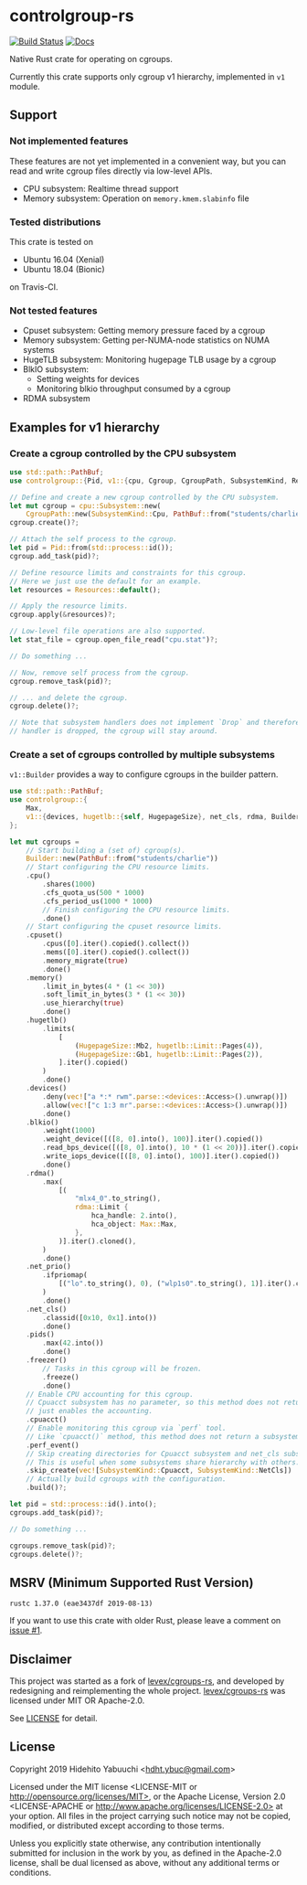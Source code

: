 # controlgroup-rs

[![Build Status](https://travis-ci.com/ordovicia/controlgroup-rs.svg?branch=master)](https://travis-ci.com/ordovicia/controlgroup-rs)
[![Docs](https://docs.rs/controlgroup/badge.svg)](https://docs.rs/controlgroup)

Native Rust crate for operating on cgroups.

Currently this crate supports only cgroup v1 hierarchy, implemented in `v1` module.

## Support

### Not implemented features

These features are not yet implemented in a convenient way, but you can read and write cgroup files
directly via low-level APIs.

* CPU subsystem: Realtime thread support
* Memory subsystem: Operation on `memory.kmem.slabinfo` file

### Tested distributions

This crate is tested on

* Ubuntu 16.04 (Xenial)
* Ubuntu 18.04 (Bionic)

on Travis-CI.

### Not tested features

* Cpuset subsystem: Getting memory pressure faced by a cgroup
* Memory subsystem: Getting per-NUMA-node statistics on NUMA systems
* HugeTLB subsystem: Monitoring hugepage TLB usage by a cgroup
* BlkIO subsystem:
    * Setting weights for devices
    * Monitoring blkio throughput consumed by a cgroup
* RDMA subsystem

## Examples for v1 hierarchy

### Create a cgroup controlled by the CPU subsystem

```rust
use std::path::PathBuf;
use controlgroup::{Pid, v1::{cpu, Cgroup, CgroupPath, SubsystemKind, Resources}};

// Define and create a new cgroup controlled by the CPU subsystem.
let mut cgroup = cpu::Subsystem::new(
    CgroupPath::new(SubsystemKind::Cpu, PathBuf::from("students/charlie")));
cgroup.create()?;

// Attach the self process to the cgroup.
let pid = Pid::from(std::process::id());
cgroup.add_task(pid)?;

// Define resource limits and constraints for this cgroup.
// Here we just use the default for an example.
let resources = Resources::default();

// Apply the resource limits.
cgroup.apply(&resources)?;

// Low-level file operations are also supported.
let stat_file = cgroup.open_file_read("cpu.stat")?;

// Do something ...

// Now, remove self process from the cgroup.
cgroup.remove_task(pid)?;

// ... and delete the cgroup.
cgroup.delete()?;

// Note that subsystem handlers does not implement `Drop` and therefore when the
// handler is dropped, the cgroup will stay around.
```

### Create a set of cgroups controlled by multiple subsystems

`v1::Builder` provides a way to configure cgroups in the builder pattern.

```rust
use std::path::PathBuf;
use controlgroup::{
    Max,
    v1::{devices, hugetlb::{self, HugepageSize}, net_cls, rdma, Builder, SubsystemKind},
};

let mut cgroups =
    // Start building a (set of) cgroup(s).
    Builder::new(PathBuf::from("students/charlie"))
    // Start configuring the CPU resource limits.
    .cpu()
        .shares(1000)
        .cfs_quota_us(500 * 1000)
        .cfs_period_us(1000 * 1000)
        // Finish configuring the CPU resource limits.
        .done()
    // Start configuring the cpuset resource limits.
    .cpuset()
        .cpus([0].iter().copied().collect())
        .mems([0].iter().copied().collect())
        .memory_migrate(true)
        .done()
    .memory()
        .limit_in_bytes(4 * (1 << 30))
        .soft_limit_in_bytes(3 * (1 << 30))
        .use_hierarchy(true)
        .done()
    .hugetlb()
        .limits(
            [
                (HugepageSize::Mb2, hugetlb::Limit::Pages(4)),
                (HugepageSize::Gb1, hugetlb::Limit::Pages(2)),
            ].iter().copied()
        )
        .done()
    .devices()
        .deny(vec!["a *:* rwm".parse::<devices::Access>().unwrap()])
        .allow(vec!["c 1:3 mr".parse::<devices::Access>().unwrap()])
        .done()
    .blkio()
        .weight(1000)
        .weight_device([([8, 0].into(), 100)].iter().copied())
        .read_bps_device([([8, 0].into(), 10 * (1 << 20))].iter().copied())
        .write_iops_device([([8, 0].into(), 100)].iter().copied())
        .done()
    .rdma()
        .max(
            [(
                "mlx4_0".to_string(),
                rdma::Limit {
                    hca_handle: 2.into(),
                    hca_object: Max::Max,
                },
            )].iter().cloned(),
        )
        .done()
    .net_prio()
        .ifpriomap(
            [("lo".to_string(), 0), ("wlp1s0".to_string(), 1)].iter().cloned(),
        )
        .done()
    .net_cls()
        .classid([0x10, 0x1].into())
        .done()
    .pids()
        .max(42.into())
        .done()
    .freezer()
        // Tasks in this cgroup will be frozen.
        .freeze()
        .done()
    // Enable CPU accounting for this cgroup.
    // Cpuacct subsystem has no parameter, so this method does not return a subsystem builder,
    // just enables the accounting.
    .cpuacct()
    // Enable monitoring this cgroup via `perf` tool.
    // Like `cpuacct()` method, this method does not return a subsystem builder.
    .perf_event()
    // Skip creating directories for Cpuacct subsystem and net_cls subsystem.
    // This is useful when some subsystems share hierarchy with others.
    .skip_create(vec![SubsystemKind::Cpuacct, SubsystemKind::NetCls])
    // Actually build cgroups with the configuration.
    .build()?;

let pid = std::process::id().into();
cgroups.add_task(pid)?;

// Do something ...

cgroups.remove_task(pid)?;
cgroups.delete()?;
```

## MSRV (Minimum Supported Rust Version)

```
rustc 1.37.0 (eae3437df 2019-08-13)
```

If you want to use this crate with older Rust, please leave a comment on [issue #1].

[issue #1]: https://github.com/ordovicia/controlgroup-rs/issues/1

## Disclaimer

This project was started as a fork of [levex/cgroups-rs], and developed by redesigning and
reimplementing the whole project.
[levex/cgroups-rs] was licensed under MIT OR Apache-2.0.

See [LICENSE](LICENSE) for detail.

[levex/cgroups-rs]: https://github.com/levex/cgroups-rs

## License

Copyright 2019 Hidehito Yabuuchi \<hdht.ybuc@gmail.com\>

Licensed under the MIT license <LICENSE-MIT or http://opensource.org/licenses/MIT>, or the Apache
License, Version 2.0 <LICENSE-APACHE or http://www.apache.org/licenses/LICENSE-2.0> at your option.
All files in the project carrying such notice may not be copied, modified, or distributed except
according to those terms.


Unless you explicitly state otherwise, any contribution intentionally submitted
for inclusion in the work by you, as defined in the Apache-2.0 license, shall be
dual licensed as above, without any additional terms or conditions.
